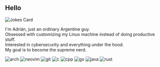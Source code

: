 ## Hello

![Jokes Card](https://readme-jokes.vercel.app/api?theme=tokyonight&hideBorder)

I'm Adrián, just an ordinary Argentine guy.  
Obsessed with customizing my Linux machine instead of doing productive stuff.  
Interested in cybersecurity and everything under the hood.  
My goal is to become the supreme nerd.  

![arch](https://img.shields.io/static/v1?logo=archlinux&label=&message=Arch&color=1a1b26&logoColor=bb9af7&style=flat-square)
![neovim](https://img.shields.io/static/v1?logo=neovim&label=&message=NeoVim&color=1a1b26&logoColor=bb9af7&style=flat-square)
![git](https://img.shields.io/static/v1?logo=git&label=&message=git&color=1a1b26&logoColor=bb9af7&style=flat-square)
![c](https://img.shields.io/static/v1?logo=c&label=&message=c&color=1a1b26&logoColor=bb9af7&style=flat-square)
![cpp](https://img.shields.io/static/v1?logo=cplusplus&label=&message=cpp&color=1a1b26&logoColor=bb9af7&style=flat-square)
![go](https://img.shields.io/static/v1?logo=go&label=&message=golang&color=1a1b26&logoColor=bb9af7&style=flat-square)
![java](https://img.shields.io/static/v1?logo=openjdk&label=&message=java&color=1a1b26&logoColor=bb9af7&style=flat-square)
![rust](https://img.shields.io/static/v1?logo=rust&label=&message=rust&color=1a1b26&logoColor=bb9af7&style=flat-square)
